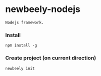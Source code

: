 # newbeely-nodejs
    Nodejs framework.

### Install

    npm install -g

### Create project (on current direction)

    newbeely init
